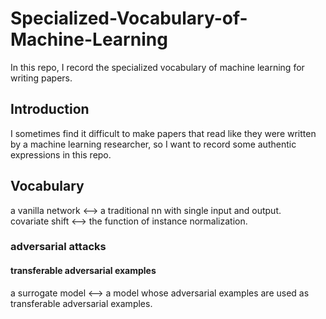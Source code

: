 # Specialized-Vocabulary-of-Machine-Learning
In this repo, I record the specialized vocabulary of machine learning for writing papers.

## Introduction
I sometimes find it difficult to make papers that read like they were written by a machine learning researcher, so I want to record some authentic expressions in this repo.

## Vocabulary
a vanilla network <--> a traditional nn with single input and output. <br />
covariate shift <--> the function of instance normalization.
### adversarial attacks


#### transferable adversarial examples
a surrogate model <--> a model whose adversarial examples are used as transferable adversarial examples.
